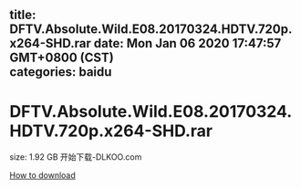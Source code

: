 
title: DFTV.Absolute.Wild.E08.20170324.HDTV.720p.x264-SHD.rar
date: Mon Jan 06 2020 17:47:57 GMT+0800 (CST)    
categories: baidu
---

# DFTV.Absolute.Wild.E08.20170324.HDTV.720p.x264-SHD.rar
size: 1.92 GB
 开始下载-DLKOO.com
 

[How to download](https://bpcam.bemobtrk.com/go/2ceec3aa-1ca2-46d6-b9ff-aaa5c184517c?jno=3495)